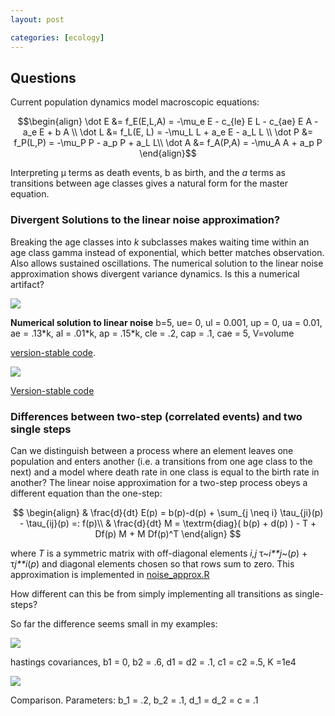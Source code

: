 ```yaml
---
layout: post

categories: [ecology]
---
```






 





Questions
---------

Current population dynamics model macroscopic equations:

$$\begin{align} \dot E &= f_E(E,L,A) = -\mu_e E - c_{le} E L -
c_{ae} E A - a_e E + b A \\ \dot L &= f_L(E, L) = -\mu_L L +
a_e E - a_L L \\ \dot P &= f_P(L,P) = -\mu_P P - a_p P + a_L
L\\ \dot A &= f_A(P,A) = -\mu_A A + a_p P \end{align}$$

Interpreting μ terms as death events, b as birth, and the *a* terms as
transitions between age classes gives a natural form for the master
equation.

### Divergent Solutions to the linear noise approximation?

Breaking the age classes into *k* subclasses makes waiting time within
an age class gamma instead of exponential, which better matches
observation. Also allows sustained oscillations. The numerical solution
to the linear noise approximation shows divergent variance dynamics. Is
this a numerical artifact?

![](http://openwetware.org/images/thumb/e/eb/Oscillate_noise2.png/500px-Oscillate_noise2.png)


**Numerical solution to linear noise** b=5, ue= 0, ul = 0.001, up = 0,
ua = 0.01, ae = .13\*k, al = .01\*k, ap = .15\*k, cle = .2, cap = .1,
cae = 5, V=volume

[version-stable
code](http://github.com/cboettig/structured-populations/blob/0af18d6f4b63ef63ced376f0c73cec16b83c66b5/R/gamma_beetles.R "http://github.com/cboettig/structured-populations/blob/0af18d6f4b63ef63ced376f0c73cec16b83c66b5/R/gamma_beetles.R").

![](http://openwetware.org/images/a/a9/Ibm_gamma.png)

[Version-stable
code](http://github.com/cboettig/structured-populations/blob/c361d07025b038c3d435018b751a6858c71f89c7/R/ind_based_models.R "http://github.com/cboettig/structured-populations/blob/c361d07025b038c3d435018b751a6858c71f89c7/R/ind_based_models.R")

### Differences between two-step (correlated events) and two single steps

Can we distinguish between a process where an element leaves one
population and enters another (i.e. a transitions from one age class to
the next) and a model where death rate in one class is equal to the
birth rate in another? The linear noise approximation for a two-step
process obeys a different equation than the one-step:

$$ \begin{align} & \frac{d}{dt} E(p) = b(p)-d(p) + \sum_{j \neq i}
\tau_{ji}(p) - \tau_{ij}(p) =: f(p)\\ & \frac{d}{dt} M =
\textrm{diag}( b(p) + d(p) ) - T + Df(p) M + M Df(p)^T \end{align}
$$

where *T* is a symmetric matrix with off-diagonal elements *i,j*
τ~*i**j*~(*p*) + τ*j**i*(*p*) and diagonal elements chosen so that rows
sum to zero. This approximation is implemented in
[noise\_approx.R](http://github.com/cboettig/structured-populations/blob/master/R/noise_approx.R "http://github.com/cboettig/structured-populations/blob/master/R/noise_approx.R")

How different can this be from simply implementing all transitions as
single-steps?

So far the difference seems small in my examples:

![](http://openwetware.org/images/thumb/e/e8/Crowley_covariance.png/400px-Crowley_covariance.png)

hastings covariances, b1 = 0, b2 = .6, d1 = d2 = .1, c1 = c2 =.5, K
=1e4

![](http://openwetware.org/images/thumb/2/26/Fixed_2.png/400px-Fixed_2.png)


Comparison. Parameters: b\_1 = .2, b\_2 = .1, d\_1 = d\_2 = c = .1

